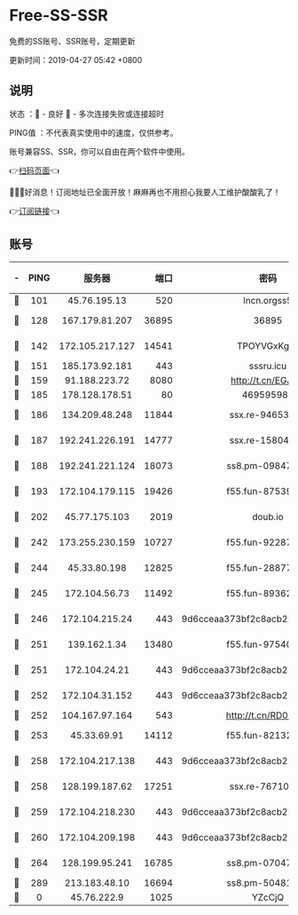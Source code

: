 # Free-SS-SSR

免费的SS账号、SSR账号，定期更新

更新时间：2019-04-27 05:42 +0800

## 说明

状态     ：🙂 - 良好 🙁 - 多次连接失败或连接超时

PING值   ：不代表真实使用中的速度，仅供参考。

账号兼容SS、SSR，你可以自由在两个软件中使用。

👉[扫码页面](https://liesauer.github.io/Free-SS-SSR/)👈

🎉🎉🎉好消息！订阅地址已全面开放！麻麻再也不用担心我要人工维护酸酸乳了！

👉[订阅链接](https://www.liesauer.net/yogurt/subscribe?ACCESS_TOKEN=DAYxR3mMaZAsaqUb)👈

## 账号

|-|PING|服务器|端口|密码|加密方式|区域|
|:----:|:----:|:-----:|-----:|:----:|:----:|:----:|
|🙂|101|45.76.195.13|520|lncn.orgss5|rc4|JP|
|🙂|128|167.179.81.207|36895|36895|aes-256-cfb|JP|
|🙂|142|172.105.217.127|14541|TPOYVGxKglpi|aes-256-cfb|JP|
|🙂|151|185.173.92.181|443|sssru.icu|rc4-md5|RU|
|🙂|159|91.188.223.72|8080|http://t.cn/EGJIyrl|rc4-md5|RU|
|🙂|185|178.128.178.51|80|469595985|chacha20|US|
|🙂|186|134.209.48.248|11844|ssx.re-94653207|aes-256-cfb|US|
|🙂|187|192.241.226.191|14777|ssx.re-15804157|aes-256-cfb|US|
|🙂|188|192.241.221.124|18073|ss8.pm-09847750|aes-256-cfb|US|
|🙂|193|172.104.179.115|19426|f55.fun-87539428|aes-256-cfb|SG|
|🙂|202|45.77.175.103|2019|doub.io|aes-128-ctr|SG|
|🙂|242|173.255.230.159|10727|f55.fun-92287038|aes-256-cfb|US|
|🙂|244|45.33.80.198|12825|f55.fun-28877106|aes-256-cfb|US|
|🙂|245|172.104.56.73|11492|f55.fun-89362117|aes-256-cfb|SG|
|🙂|246|172.104.215.24|443|9d6cceaa373bf2c8acb22e60b6a58be6|aes-256-cfb|US|
|🙂|251|139.162.1.34|13480|f55.fun-97540163|aes-256-cfb|SG|
|🙂|251|172.104.24.21|443|9d6cceaa373bf2c8acb22e60b6a58be6|aes-256-cfb|US|
|🙂|252|172.104.31.152|443|9d6cceaa373bf2c8acb22e60b6a58be6|aes-256-cfb|US|
|🙂|252|104.167.97.164|543|http://t.cn/RD0D7sx|rc4-md5|CA|
|🙂|253|45.33.69.91|14112|f55.fun-82132228|aes-256-cfb|US|
|🙂|258|172.104.217.138|443|9d6cceaa373bf2c8acb22e60b6a58be6|aes-256-cfb|US|
|🙂|258|128.199.187.62|17251|ssx.re-76710195|aes-256-cfb|SG|
|🙂|259|172.104.218.230|443|9d6cceaa373bf2c8acb22e60b6a58be6|aes-256-cfb|US|
|🙂|260|172.104.209.198|443|9d6cceaa373bf2c8acb22e60b6a58be6|aes-256-cfb|US|
|🙂|264|128.199.95.241|16785|ss8.pm-07047085|aes-256-cfb|SG|
|🙂|289|213.183.48.10|16694|ss8.pm-50481530|rc4-md5|RU|
|🙁|0|45.76.222.9|1025|YZcCjQ|rc4-md5|JP|
